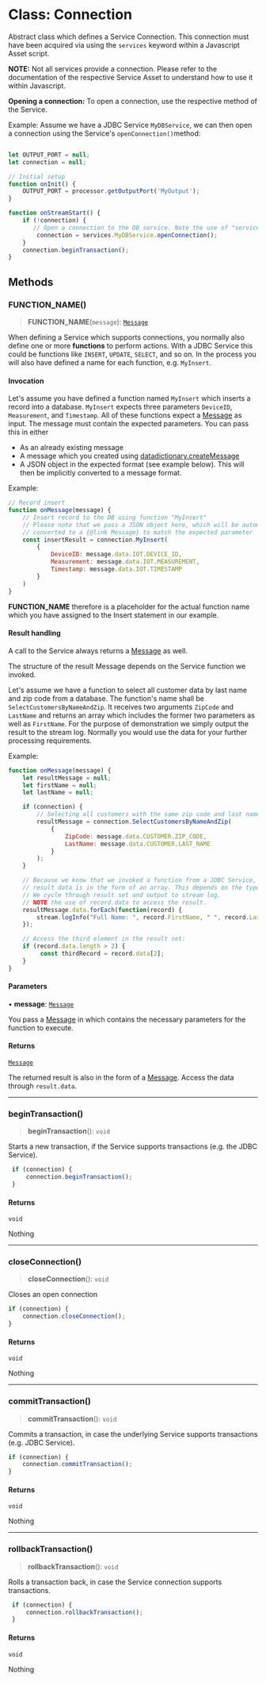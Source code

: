 # Class: Connection

Abstract class which defines a Service Connection.
This connection must have been acquired via using the `services` keyword within a Javascript Asset script.

**NOTE:** Not all services provide a connection.
Please refer to the documentation of the respective Service Asset to understand how to use it within Javascript.

 **Opening a connection:**
 To open a connection, use the respective method of the Service.

 Example: Assume we have a JDBC Service `MyDBService`, we can then open a connection using the Service's `openConnection()`method:
```js

let OUTPUT_PORT = null;
let connection = null;

// Initial setup
function onInit() {
    OUTPUT_PORT = processor.getOutputPort('MyOutput');
}

function onStreamStart() {
    if (!connection) {
       // Open a connection to the DB service. Note the use of "services" below:
        connection = services.MyDBService.openConnection();
    }
    connection.beginTransaction();
}
```

## Methods

### FUNCTION\_NAME()

> **FUNCTION\_NAME**(`message`): [`Message`](Message.md)

When defining a Service which supports connections, you normally also define one or more **functions** to perform actions.
With a JDBC Service this could be functions like `INSERT`, `UPDATE`, `SELECT`, and so on.
In the process you will also have defined a name for each function, e.g. `MyInsert`.

#### Invocation

Let's assume you have defined a function named `MyInsert` which inserts a record into a database.
`MyInsert` expects three parameters `DeviceID`, `Measurement`, and `Timestamp`.
All of these functions expect a [Message](Message.md) as input. The message must contain the expected parameters.
You can pass this in either
* As an already existing message
* A message which you created using [datadictionary.createMessage](./DataDictionary#createmessage)
* A JSON object in the expected format (see example below). This will then be implicitly converted to a message format.

Example:
```js
// Record insert
function onMessage(message) {
    // Insert record to the DB using function "MyInsert"
    // Please note that we pass a JSON object here, which will be automatically
    // converted to a {@link Message} to match the expected parameter
    const insertResult = connection.MyInsert(
        {
            DeviceID: message.data.IOT.DEVICE_ID,
            Measurement: message.data.IOT.MEASUREMENT,
            Timestamp: message.data.IOT.TIMESTAMP
        }
    )
}

```

**FUNCTION_NAME** therefore is a placeholder for the actual function name which you have assigned to the Insert statement in our example.

#### Result handling

A call to the Service always returns a [Message](Message.md) as well.

The structure of the result Message depends on the Service function we invoked.

Let's assume we have a function to select all customer data by last name and zip code from a database.
The function's name shall be `SelectCustomersByNameAndZip`.
It receives two arguments `ZipCode` and `LastName` and returns an array which includes the former two parameters as well as `FirstName`.
For the purpose of demonstration we simply output the result to the stream log. Normally you would use the data for your further processing requirements.

Example:
```js
function onMessage(message) {
    let resultMessage = null;
    let firstName = null;
    let lastName = null;

    if (connection) {
        // Selecting all customers with the same zip code and last name
        resultMessage = connection.SelectCustomersByNameAndZip(
            {
                ZipCode: message.data.CUSTOMER.ZIP_CODE,
                LastName: message.data.CUSTOMER.LAST_NAME
            }
        );
    }

    // Because we know that we invoked a function from a JDBC Service, we also know that the
    // result data is in the form of an array. This depends on the type of Service involved.
    // We cycle through result set and output to stream log.
    // NOTE the use of record.data to access the result.
    resultMessage.data.forEach(function(record) {
        stream.logInfo("Full Name: ", record.FirstName, " ", record.LastName, ", Zip: ", record.ZipCode);
    });

    // Access the third element in the result set:
    if (record.data.length > 2) {
         const thirdRecord = record.data[2];
    }
}
```

#### Parameters

• **message**: [`Message`](Message.md)

You pass a [Message](Message.md) in which contains the necessary parameters for the function to execute.

#### Returns

[`Message`](Message.md)

The returned result is also in the form of a [Message](Message.md). Access the data through `result.data`.

***

### beginTransaction()

> **beginTransaction**(): `void`

Starts a new transaction, if the Service supports transactions (e.g. the JDBC Service).

```js
 if (connection) {
     connection.beginTransaction();
 }
```

#### Returns

`void`

Nothing

***

### closeConnection()

> **closeConnection**(): `void`

Closes an open connection

```js
if (connection) {
    connection.closeConnection();
}
```

#### Returns

`void`

Nothing

***

### commitTransaction()

> **commitTransaction**(): `void`

Commits a transaction, in case the underlying Service supports transactions (e.g. JDBC Service).

```js
if (connection) {
    connection.commitTransaction();
}
```

#### Returns

`void`

Nothing

***

### rollbackTransaction()

> **rollbackTransaction**(): `void`

Rolls a transaction back, in case the Service connection supports transactions.

```js
 if (connection) {
     connection.rollbackTransaction();
 }
```

#### Returns

`void`

Nothing
